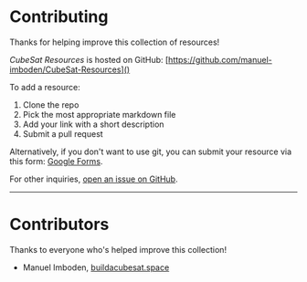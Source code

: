 # Contributing

Thanks for helping improve this collection of resources!

_CubeSat Resources_ is hosted on GitHub: [https://github.com/manuel-imboden/CubeSat-Resources]()

To add a resource:

1. Clone the repo
2. Pick the most appropriate markdown file
3. Add your link with a short description
4. Submit a pull request

Alternatively, if you don't want to use git, you can submit your resource via this form: [Google Forms](https://forms.gle/KbrwNRWWMJXiBpk96).

For other inquiries, [open an issue on GitHub](https://github.com/manuel-imboden/CubeSat-Resources/issues).

---

# Contributors

Thanks to everyone who's helped improve this collection!

- Manuel Imboden, [buildacubesat.space]()